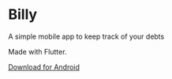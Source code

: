 # Billy
A simple mobile app to keep track of your debts

Made with Flutter.

[Download for Android](https://drive.google.com/file/d/1FQGEjjnsTLquKWnKXiiz-81wxIfobuMd/view?usp=sharing)
